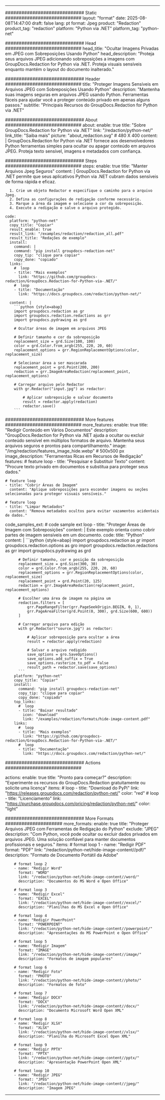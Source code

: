 
---
############################# Static ############################
layout: "format"
date:  2025-08-08T14:47:00
draft: false
lang: pt
format: Jpeg
product: "Redaction"
product_tag: "redaction"
platform: "Python via .NET"
platform_tag: "python-net"

############################# Head ############################
head_title: "Ocultar Imagens Privadas em JPEG com Sobreposições Usando Python"
head_description: "Proteja seus arquivos JPEG adicionando sobreposições a imagens com GroupDocs.Redaction for Python via .NET. Proteja visuais sensíveis enquanto mantém o layout do documento inalterado."

############################# Header ############################
title: "Proteger Imagens Sensíveis em Arquivos JPEG com Sobreposições Usando Python" 
description: "Mantenha suas imagens seguras em arquivos JPEG usando Python. Ferramentas fáceis para ajudar você a proteger conteúdo privado em apenas alguns passos."
subtitle: "Principais Recursos do GroupDocs.Redaction for Python via .NET" 

############################# About ############################
about:
    enable: true
    title: "Sobre GroupDocs.Redaction for Python via .NET"
    link: "/redaction/python-net/"
    link_title: "Saiba mais"
    picture: "about_redaction.svg" # 480 X 400
    content: |
       GroupDocs.Redaction for Python via .NET fornece aos desenvolvedores Python ferramentas simples para ocultar ou apagar conteúdo em arquivos JPEG. Proteja texto sensível, imagens e metadados com confiança.

############################# Steps ############################
steps:
    enable: true
    title: "Manter Arquivos Jpeg Seguros"
    content: |
      GroupDocs.Redaction for Python via .NET permite que seus aplicativos Python via .NET cubram dados sensíveis de forma rápida e eficaz.
      
      1. Crie um objeto Redactor e especifique o caminho para o arquivo Jpeg.
      2. Defina as configurações de redigação conforme necessário.
      3. Marque a área da imagem e selecione a cor da sobreposição.
      4. Execute a redigação e salve o arquivo protegido.
   
    code:
      platform: "python-net"
      copy_title: "Copiar"
      result_enable: true
      result_link: "/examples/redaction/redaction_all.pdf"
      result_title: "Redações de exemplo"
      install:
        command: |
        command: "pip install groupdocs-redaction-net"
        copy_tip: "clique para copiar"
        copy_done: "copiado"
      links:
        #  loop
        - title: "Mais exemplos"
          link: "https://github.com/groupdocs-redaction/GroupDocs.Redaction-for-Python-via-.NET/"
        #  loop
        - title: "Documentação"
          link: "https://docs.groupdocs.com/redaction/python-net/"
          
      content: |
        ```python {style=abap}
        import groupdocs.redaction as gr
        import groupdocs.redaction.redactions as grr
        import groupdocs.pydrawing as grd

        # Ocultar áreas de imagem em arquivos JPEG

        # Definir tamanho e cor da sobreposição
        replacement_size = grd.Size(100, 100)
        color = grd.Color.from_argb(255, 220, 20, 60)
        replacement_options = grr.RegionReplacementOptions(color, replacement_size)

        # Selecionar área a ser mascarada
        replacement_point = grd.Point(200, 200)
        redaction = grr.ImageAreaRedaction(replacement_point, replacement_options)
                
        # Carregar arquivo pelo Redactor
        with gr.Redactor("input.jpg") as redactor:

            # Aplicar sobreposição e salvar documento
            result = redactor.apply(redaction)
            redactor.save()
        ```            


############################# More features ############################
more_features:
  enable: true
  title: "Redigir Conteúdo em Vários Documentos"
  description: "GroupDocs.Redaction for Python via .NET ajuda a ocultar ou excluir conteúdo sensível em múltiplos formatos de arquivo. Mantenha seus arquivos seguros e prontos para compartilhamento."
  image: "/img/redaction/features_image_hide.webp" # 500x500 px
  image_description: "Ferramentas Ricas em Recursos de Redigação"
  features:
    # feature loop
    - title: "Pesquisar e Substituir Texto"
      content: "Procure texto privado em documentos e substitua para proteger seus dados."

    # feature loop
    - title: "Cobrir Áreas de Imagem"
      content: "Aplique sobreposições para esconder imagens ou seções selecionadas para proteger visuais sensíveis."

    # feature loop
    - title: "Limpar Metadados"
      content: "Remova metadados ocultos para evitar vazamentos acidentais de dados."
      
  code_samples_ext:
    # code sample ext loop
    - title: "Proteger Áreas de Imagem com Sobreposições"
      content: |
        Este exemplo orienta como cobrir partes de imagem sensíveis em um documento.
      code:
        title: "Python"
        content: |
          ```python {style=abap}
          import groupdocs.redaction as gr
          import groupdocs.redaction.options as gro
          import groupdocs.redaction.redactions as grr
          import groupdocs.pydrawing as grd

          # Definir tamanho, cor e posição da sobreposição
          replacement_size = grd.Size(300, 30)
          color = grd.Color.from_argb(255, 220, 20, 60)
          replacement_options = grr.RegionReplacementOptions(color, replacement_size)
          replacement_point = grd.Point(20, 125)
          redaction = grr.ImageAreaRedaction(replacement_point, replacement_options)

          # Escolher uma área de imagem na página um
          redaction.filters = [
              grr.PageRangeFilter(grr.PageSeekOrigin.BEGIN, 0, 1),
              grr.PageAreaFilter(grd.Point(0, 300), grd.Size(600, 600))
          ]

          # Carregar arquivo para edição
          with gr.Redactor("source.jpg") as redactor:

              # Aplicar sobreposição para ocultar a área
              result = redactor.apply(redaction)

              # Salvar o arquivo redigido
              save_options = gro.SaveOptions()
              save_options.add_suffix = True
              save_options.rasterize_to_pdf = False
              result_path = redactor.save(save_options)
          ```
        platform: "python-net"
        copy_title: "Copiar"
        install:
          command: "pip install groupdocs-redaction-net"
          copy_tip: "clique para copiar"
          copy_done: "copiado"
        top_links:
          #  loop
          - title: "Baixar resultado"
            icon: "download"
            link: "/examples/redaction/formats/hide-image-content.pdf"
        links:
          #  loop
          - title: "Mais exemplos"
            link: "https://github.com/groupdocs-redaction/GroupDocs.Redaction-for-Python-via-.NET/"
          #  loop
          - title: "Documentação"
            link: "https://docs.groupdocs.com/redaction/python-net/"


############################# Actions ############################

actions:
  enable: true
  title: "Pronto para começar?"
  description: "Experimente os recursos do GroupDocs.Redaction gratuitamente ou solicite uma licença"
  items:
    #  loop
    - title: "Download do PyPi"
      link: "https://releases.groupdocs.com/redaction/python-net/"
      color: "red"
        #  loop
    - title: "Licenciamento"
      link: "https://purchase.groupdocs.com/pricing/redaction/python-net/"
      color: "light"


############################# More Formats #####################
more_formats:
    enable: true
    title: "Proteger Arquivos JPEG com Ferramentas de Redigação do Python"
    exclude: "JPEG"
    description: "Com Python, você pode ocultar ou excluir dados privados em arquivos JPEG. Uma solução confiável para manter documentos profissionais e seguros."
    items: 
        # format loop 1
        - name: "Redigir PDF"
          format: "PDF"
          link: "/redaction/python-net/hide-image-content//pdf/"
          description: "Formato de Documento Portátil da Adobe"

        # format loop 2
        - name: "Redigir Word"
          format: "WORD"
          link: "/redaction/python-net/hide-image-content//word/"
          description: "Documentos do MS Word e Open Office"
          
        # format loop 3
        - name: "Redigir Excel"
          format: "EXCEL"
          link: "/redaction/python-net/hide-image-content//excel/"
          description: "Planilhas do MS Excel e Open Office"

        # format loop 4
        - name: "Redigir PowerPoint"
          format: "POWERPOINT"
          link: "/redaction/python-net/hide-image-content//powerpoint/"
          description: "Apresentações do MS PowerPoint e Open Office"

        # format loop 5
        - name: "Redigir Imagem"
          format: "IMAGE"
          link: "/redaction/python-net/hide-image-content//image/"
          description: "Formatos de imagem populares"

        # format loop 6
        - name: "Redigir Foto"
          format: "PHOTO"
          link: "/redaction/python-net/hide-image-content//photo/"
          description: "Formatos de foto"

        # format loop 7
        - name: "Redigir DOCX"
          format: "DOCX"
          link: "/redaction/python-net/hide-image-content//docx/"
          description: "Documento Microsoft Word Open XML"
          
        # format loop 8
        - name: "Redigir XLSX"
          format: "XLSX"
          link: "/redaction/python-net/hide-image-content//xlsx/"
          description: "Planilha do Microsoft Excel Open XML"
          
        # format loop 9
        - name: "Redigir PPTX"
          format: "PPTX"
          link: "/redaction/python-net/hide-image-content//pptx/"
          description: "Apresentação PowerPoint Open XML"

        # format loop 10
        - name: "Redigir JPEG"
          format: "JPEG"
          link: "/redaction/python-net/hide-image-content//jpeg/"
          description: "Imagem JPEG"


---